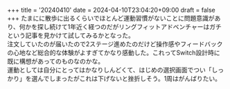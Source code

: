 +++
title = '20240410'
date = 2024-04-10T23:04:20+09:00
draft = false
+++
たまにに散歩に出るくらいでほとんど運動習慣がないことに問題意識があり、何かを探し続けて1年近く経つのだがリングフィットアドベンチャーはガチという記事を見かけて試してみるかとなった。  
注文していたのが届いたので2ステージ進めたのだけど操作感やフィードバックの心地など総合的な体験がよすぎてかなり感動した。これってSwitch設計時に既に構想があってのものなのかな。   
運動としては自分にとってはかなりしんどくて、はじめの選択画面でつい「しっかり」を選んでしまったがこれは下げないと挫折しそう。1周はがんばりたい。